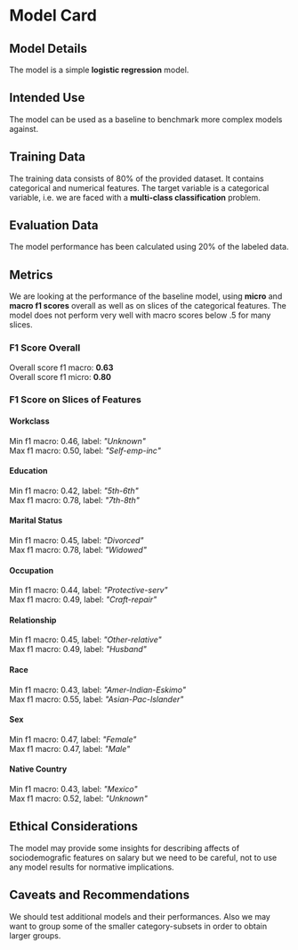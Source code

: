 # Model Card


## Model Details
The model is a simple **logistic regression** model. 

## Intended Use
The model can be used as a baseline to benchmark more complex models against.

## Training Data
The training data consists of 80% of the provided dataset. It contains categorical and numerical features. The target variable is a categorical variable, i.e. we are faced with a **multi-class classification** problem. 

## Evaluation Data
The model performance has been calculated using 20% of the labeled data.

## Metrics
We are looking at the performance of the baseline model, using **micro** and **macro f1 scores** overall as well as on slices of the categorical features. The model does not perform very well with macro scores below .5 for many slices.
### F1 Score Overall
Overall score f1 macro: **0.63**\
Overall score f1 micro: **0.80**
### F1 Score on Slices of Features
#### Workclass
Min f1 macro: 0.46, label: *"Unknown"*\
Max f1 macro: 0.50, label: *"Self-emp-inc"*
#### Education
Min f1 macro: 0.42, label: *"5th-6th"*\
Max f1 macro: 0.78, label: *"7th-8th"*
#### Marital Status
Min f1 macro: 0.45, label: *"Divorced"*\
Max f1 macro: 0.78, label: *"Widowed"*
#### Occupation
Min f1 macro: 0.44, label: *"Protective-serv"*\
Max f1 macro: 0.49, label: *"Craft-repair"*
#### Relationship
Min f1 macro: 0.45, label: *"Other-relative"*\
Max f1 macro: 0.49, label: *"Husband"*
#### Race
Min f1 macro: 0.43, label: *"Amer-Indian-Eskimo"*\
Max f1 macro: 0.55, label: *"Asian-Pac-Islander"*
#### Sex
Min f1 macro: 0.47, label: *"Female"*\
Max f1 macro: 0.47, label: *"Male"*
#### Native Country
Min f1 macro: 0.43, label: *"Mexico"*\
Max f1 macro: 0.52, label: *"Unknown"*

## Ethical Considerations
The model may provide some insights for describing affects of sociodemografic features on salary but we need to be careful, not to use any model results for normative implications. 

## Caveats and Recommendations
We should test additional models and their performances. Also we may want to group some of the smaller category-subsets in order to obtain larger groups.
